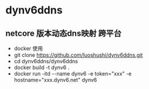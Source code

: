 # dynv6ddns 
## netcore 版本动态dns映射 跨平台
- docker 使用
- git clone https://github.com/luoshushi/dynv6ddns.git
-  cd dynv6ddns/dynv6ddns
-  docker build -t dynv6 .
-  docker run -itd --name dynv6 -e token="xxx" -e hostname="xxx.dynv6.net" dynv6
